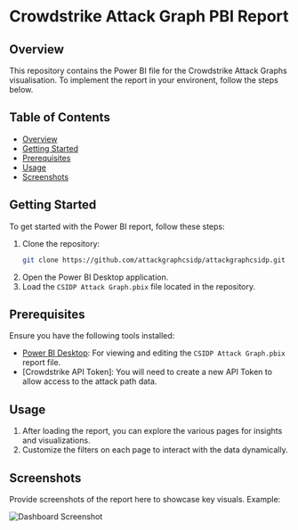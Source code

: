 # Crowdstrike Attack Graph PBI Report

## Overview

This repository contains the Power BI file for the Crowdstrike Attack Graphs visualisation. To implement the report in your environent, follow the steps below.

## Table of Contents

- [Overview](#overview)
- [Getting Started](#getting-started)
- [Prerequisites](#prerequisites)
- [Usage](#usage)
- [Screenshots](#screenshots)

## Getting Started

To get started with the Power BI report, follow these steps:

1. Clone the repository:
    ```bash
    git clone https://github.com/attackgraphcsidp/attackgraphcsidp.git
    ```
2. Open the Power BI Desktop application.
3. Load the `CSIDP Attack Graph.pbix` file located in the repository.

## Prerequisites

Ensure you have the following tools installed:

- [Power BI Desktop](https://powerbi.microsoft.com/desktop/): For viewing and editing the `CSIDP Attack Graph.pbix` report file.
- [Crowdstrike API Token]: You will need to create a new API Token to allow access to the attack path data.

## Usage

1. After loading the report, you can explore the various pages for insights and visualizations.
2. Customize the filters on each page to interact with the data dynamically.

## Screenshots

Provide screenshots of the report here to showcase key visuals. Example:

![Dashboard Screenshot](path-to-screenshot)
